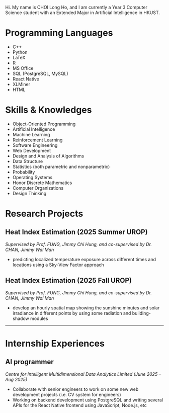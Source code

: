 Hi. My name is CHOI Long Ho, and I am currently a Year 3 Computer Science student with an Extended Major in Artificial Intelligence in HKUST.

# Programming Languages

- C++
- Python
- LaTeX
- R
- MS Office
- SQL (PostgreSQL, MySQL)
- React Native
- XLMiner
- HTML

# Skills & Knowledges
- Object-Oriented Programming
- Artificial Intelligence
- Machine Learning
- Reinforcement Learning
- Software Engineering
- Web Development
- Design and Analysis of Algorithms
- Data Structure
- Statistics (both parametric and nonparametric)
- Probability
- Operating Systems
- Honor Discrete Mathematics
- Computer Organizations
- Design Thinking

# Research Projects

## Heat Index Estimation (2025 Summer UROP)
*Supervised by Prof. FUNG, Jimmy Chi Hung, and co-supervised by Dr. CHAN, Jimmy Wai Man*
- predicting localized temperature exposure across different times and locations using a Sky-View Factor approach

## Heat Index Estimation (2025 Fall UROP)
*Supervised by Prof. FUNG, Jimmy Chi Hung, and co-supervised by Dr. CHAN, Jimmy Wai Man*
- develop an hourly spatial map showing the sunshine minutes and solar irradiance in different points by using some radiation and building-shadow modules

---

# Internship Experiences
## AI programmer
*Centre for Intelligent Multidimensional Data Analytics Limited (June 2025 – Aug 2025)*
- Collaborate with senior engineers to work on some new web development projects (i.e. CV system for engineers)
- Working on backend development using PostgreSQL and writing several APIs for the React Native frontend using JavaScript, Node.js, etc
